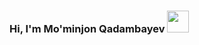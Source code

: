 ### Hi, I'm Mo'minjon Qadambayev <img src="https://media3.giphy.com/media/gM5qFksULw54NMWyry/giphy.gif?cid=ecf05e47lnd5bv3mg0c86spo7hxvq4teihs9lezo8cq3kzwm&ep=v1_stickers_search&rid=giphy.gif&ct=s" width="35px">
